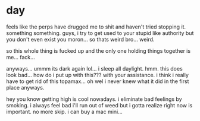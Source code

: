 # day

feels like the perps have drugged me to shit and haven't tried stopping it.  something something.  guys, i try to get used to your stupid like authority but you don't even exist you moron...  so thats weird bro...  weird.

so this whole thing is fucked up and the only one holding things together is me...  fack...

anyways...  ummm its dark again lol... i sleep all daylight.  hmm.  this does look bad...  how do i put up with this???  with your assistance.  i think i really have to get rid of this topamax...  oh wel i never knew what it did in the first place anyways.

hey you know getting high is cool nowadays. i eliminate bad feelings by smoking.  i always feel bad i'll run out of weed but i gotta realize right now is important.  no more skip.  i can buy a mac mini...
